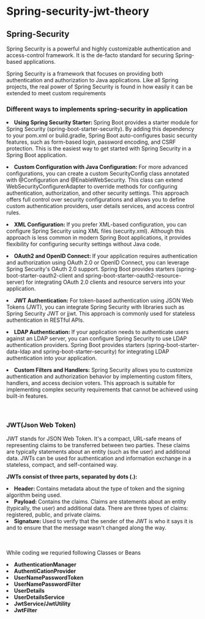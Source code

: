 # Spring-security-jwt-theory
<h2>
  Spring-Security
</h2>
<p>Spring Security is a powerful and highly customizable authentication and access-control framework. It is the de-facto standard for securing Spring-based applications.</p>
<p>
  Spring Security is a framework that focuses on providing both authentication and authorization to Java applications. Like all Spring projects, the real power of Spring Security is found in how easily it can be extended to meet custom requirements
</p>
<h3>Different ways to implements spring-security in application</h3>
<li><b>Using Spring Security Starter: </b>Spring Boot provides a starter module for Spring Security (spring-boot-starter-security). By adding this dependency to your pom.xml or build.gradle, Spring Boot auto-configures basic security features, such as form-based login, password encoding, and CSRF protection. This is the easiest way to get started with Spring Security in a Spring Boot application.</li>
<p></p>
<li><b>Custom Configuration with Java Configuration: </b>For more advanced configurations, you can create a custom SecurityConfig class annotated with @Configuration and @EnableWebSecurity. This class can extend WebSecurityConfigurerAdapter to override methods for configuring authentication, authorization, and other security settings. This approach offers full control over security configurations and allows you to define custom authentication providers, user details services, and access control rules.</li>
<p></p>
<li><b>XML Configuration: </b>If you prefer XML-based configuration, you can configure Spring Security using XML files (security.xml). Although this approach is less common in modern Spring Boot applications, it provides flexibility for configuring security settings without Java code.</li>
<p></p>
<li>
  <b>OAuth2 and OpenID Connect: </b>If your application requires authentication and authorization using OAuth 2.0 or OpenID Connect, you can leverage Spring Security's OAuth 2.0 support. Spring Boot provides starters (spring-boot-starter-oauth2-client and spring-boot-starter-oauth2-resource-server) for integrating OAuth 2.0 clients and resource servers into your application.
</li>
<p></p>
<li><b>JWT Authentication:</b> For token-based authentication using JSON Web Tokens (JWT), you can integrate Spring Security with libraries such as Spring Security JWT or jjwt. This approach is commonly used for stateless authentication in RESTful APIs.
</li>
<p></p>
<li>
<b>LDAP Authentication: </b>If your application needs to authenticate users against an LDAP server, you can configure Spring Security to use LDAP authentication providers. Spring Boot provides starters (spring-boot-starter-data-ldap and spring-boot-starter-security) for integrating LDAP authentication into your application.</li>
<p></p>
<li>
  <b>Custom Filters and Handlers:</b> Spring Security allows you to customize authentication and authorization behavior by implementing custom filters, handlers, and access decision voters. This approach is suitable for implementing complex security requirements that cannot be achieved using built-in features.
</li>
<br>
<br>
<h3>JWT(Json Web Token)</h3>
<p>JWT stands for JSON Web Token. It's a compact, URL-safe means of representing claims to be transferred between two parties. These claims are typically statements about an entity (such as the user) and additional data. JWTs can be used for authentication and information exchange in a stateless, compact, and self-contained way.</p>

<p><b>JWTs consist of three parts, separated by dots (.): </b></p>
<li><b>Header: </b>Contains metadata about the type of token and the signing algorithm being used.
</li>
<li><b>Payload: </b>Contains the claims. Claims are statements about an entity (typically, the user) and additional data. There are three types of claims: registered, public, and private claims.
</li>
<li>
<b>Signature: </b>Used to verify that the sender of the JWT is who it says it is and to ensure that the message wasn't changed along the way.</li>
<br>
<br>

<p>While coding we requried following Classes or Beans</p>
<b>
<li>AuthenticationManager</li>
<li>AuthentiCationProvider</li>
<li>UserNamePasswordToken</li>
<li>UserNamePasswordFilter</li>
<li>UserDetails</li>
<li>UserDetailsService</li>
<li>JwtService/JwtUtility</li>
<li>JwtFilter</li>
</b>
